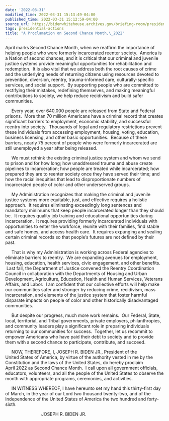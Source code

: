 ```yaml
---
date: '2022-03-31'
modified_time: 2022-03-31 15:13:49-04:00
published_time: 2022-03-31 15:12:59-04:00
source_url: https://bidenwhitehouse.archives.gov/briefing-room/presidential-actions/2022/03/31/a-proclamation-on-second-chance-month-2022/
tags: presidential-actions
title: "A Proclamation on Second Chance Month,\_2022"
---
```

 
April marks Second Chance Month, when we reaffirm the importance of
helping people who were formerly incarcerated reenter society.  America
is a Nation of second chances, and it is critical that our criminal and
juvenile justice systems provide meaningful opportunities for
rehabilitation and redemption.  It is also vital that we address both
the root causes of crime and the underlying needs of returning citizens
using resources devoted to prevention, diversion, reentry,
trauma-informed care, culturally-specific services, and social support.
 By supporting people who are committed to rectifying their mistakes,
redefining themselves, and making meaningful contributions to society,
we help reduce recidivism and build safer communities.

     Every year, over 640,000 people are released from State and Federal
prisons.  More than 70 million Americans have a criminal record that
creates significant barriers to employment, economic stability, and
successful reentry into society.  Thousands of legal and regulatory
restrictions prevent these individuals from accessing employment,
housing, voting, education, business licensing, and other basic
opportunities.  Because of these barriers, nearly 75 percent of people
who were formerly incarcerated are still unemployed a year after being
released.

     We must rethink the existing criminal justice system and whom we
send to prison and for how long; how unaddressed trauma and abuse create
pipelines to incarceration; how people are treated while incarcerated;
how prepared they are to reenter society once they have served their
time; and how the racial inequities that lead to disproportionate
numbers of incarcerated people of color and other underserved groups.

     My Administration recognizes that making the criminal and juvenile
justice systems more equitable, just, and effective requires a holistic
approach.  It requires eliminating exceedingly long sentences and
mandatory minimums that keep people incarcerated longer than they should
be.  It requires quality job training and educational opportunities
during incarceration.  It requires providing formerly incarcerated
individuals with opportunities to enter the workforce, reunite with
their families, find stable and safe homes, and access health care.  It
requires expunging and sealing certain criminal records so that people’s
futures are not defined by their past.

     That is why my Administration is working across Federal agencies to
eliminate barriers to reentry.  We are expanding avenues for employment,
housing, education, health services, civic engagement, and other
benefits.  Last fall, the Department of Justice convened the Reentry
Coordination Council in collaboration with the Departments of Housing
and Urban Development, Agriculture, Education, Health and Human
Services, Veterans Affairs, and Labor.  I am confident that our
collective efforts will help make our communities safer and stronger by
reducing crime, recidivism, mass incarceration, and elements of the
justice system that foster harmful disparate impacts on people of color
and other historically disadvantaged communities.

     But despite our progress, much more work remains.  Our Federal,
State, local, territorial, and Tribal governments, private employers,
philanthropies, and community leaders play a significant role in
preparing individuals returning to our communities for success. 
Together, let us recommit to empower Americans who have paid their debt
to society and to provide them with a second chance to participate,
contribute, and succeed.

     NOW, THEREFORE, I, JOSEPH R. BIDEN JR., President of the
United States of America, by virtue of the authority vested in me by the
Constitution and the laws of the United States, do hereby proclaim
April 2022 as Second Chance Month.  I call upon all government
officials, educators, volunteers, and all the people of the United
States to observe the month with appropriate programs, ceremonies, and
activities.

     IN WITNESS WHEREOF, I have hereunto set my hand this thirty-first
day of March, in the year of our Lord two thousand twenty-two, and of
the Independence of the United States of America the two hundred and
forty-sixth.

                             JOSEPH R. BIDEN JR.
